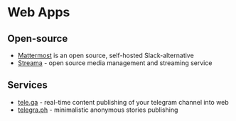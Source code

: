 # Web Apps

## Open-source

* [Mattermost](https://www.mattermost.org/) is an open source, self-hosted Slack-alternative
* [Streama](http://dularion.github.io/streama/) - open source media management and streaming service

## Services

* [tele.ga](tele.ga) - real-time content publishing of your telegram channel into web
* [telegra.ph](telegra.ph) - minimalistic anonymous stories publishing
